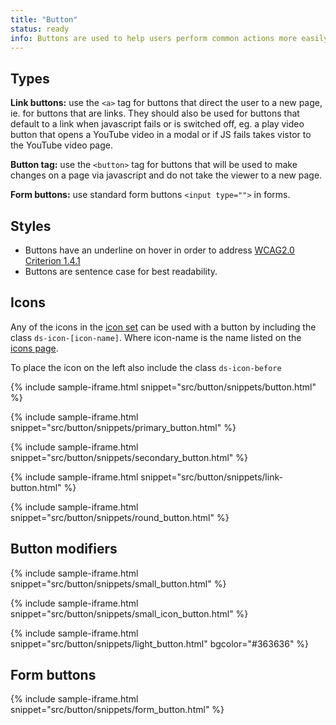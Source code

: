 ```yaml
---
title: "Button"
status: ready
info: Buttons are used to help users perform common actions more easily and direct them through a workflow.
---
```


## Types

**Link buttons:** use the `<a>` tag for buttons that direct the user to a new page, ie. for buttons that are links. They should also be used for buttons that default to a link when javascript fails or is switched off, eg. a play video button that opens a YouTube video in a modal or if JS fails takes vistor to the YouTube video page.

**Button tag:** use the `<button>` tag for buttons that will be used to make changes on a page via javascript and do not take the viewer to a new page.

**Form buttons:** use standard form buttons `<input type="">` in forms.

## Styles

- Buttons have an underline on hover in order to address [WCAG2.0 Criterion 1.4.1](https://www.w3.org/TR/UNDERSTANDING-WCAG20/visual-audio-contrast-without-color.html)
- Buttons are sentence case for best readability.

## Icons

Any of the icons in the [icon set](/foundations/icons/) can be used with a button by including the class `ds-icon-[icon-name]`. Where icon-name is the name listed on the [icons page](/foundations/icons/).

To place the icon on the left also include the class `ds-icon-before`

{% include sample-iframe.html snippet="src/button/snippets/button.html" %}

{% include sample-iframe.html snippet="src/button/snippets/primary_button.html" %}

{% include sample-iframe.html snippet="src/button/snippets/secondary_button.html" %}

{% include sample-iframe.html snippet="src/button/snippets/link-button.html" %}

{% include sample-iframe.html snippet="src/button/snippets/round_button.html" %}

## Button modifiers

{% include sample-iframe.html snippet="src/button/snippets/small_button.html" %}

{% include sample-iframe.html snippet="src/button/snippets/small_icon_button.html" %}

{% include sample-iframe.html snippet="src/button/snippets/light_button.html" bgcolor="#363636" %}

## Form buttons

{% include sample-iframe.html snippet="src/button/snippets/form_button.html" %}
